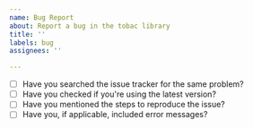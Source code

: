 ```yaml
---
name: Bug Report
about: Report a bug in the tobac library
title: ''
labels: bug
assignees: ''

---
```


* [ ] Have you searched the issue tracker for the same problem?
* [ ] Have you checked if you're using the latest version?
* [ ] Have you mentioned the steps to reproduce the issue?
* [ ] Have you, if applicable, included error messages?
